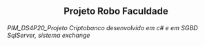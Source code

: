 ## <div align="center">Projeto Robo Faculdade</div>

*PIM_DS4P20_Projeto Criptobanco desenvolvido em c# e em SGBD SqlServer, sistema exchange*

